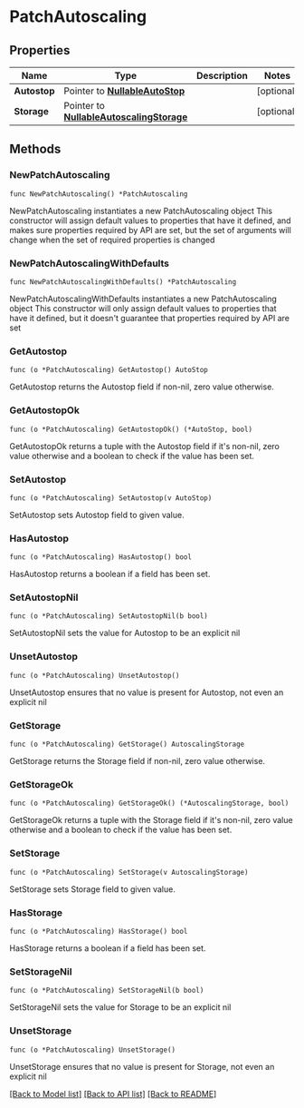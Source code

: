 # PatchAutoscaling

## Properties

Name | Type | Description | Notes
------------ | ------------- | ------------- | -------------
**Autostop** | Pointer to [**NullableAutoStop**](AutoStop.md) |  | [optional] 
**Storage** | Pointer to [**NullableAutoscalingStorage**](AutoscalingStorage.md) |  | [optional] 

## Methods

### NewPatchAutoscaling

`func NewPatchAutoscaling() *PatchAutoscaling`

NewPatchAutoscaling instantiates a new PatchAutoscaling object
This constructor will assign default values to properties that have it defined,
and makes sure properties required by API are set, but the set of arguments
will change when the set of required properties is changed

### NewPatchAutoscalingWithDefaults

`func NewPatchAutoscalingWithDefaults() *PatchAutoscaling`

NewPatchAutoscalingWithDefaults instantiates a new PatchAutoscaling object
This constructor will only assign default values to properties that have it defined,
but it doesn't guarantee that properties required by API are set

### GetAutostop

`func (o *PatchAutoscaling) GetAutostop() AutoStop`

GetAutostop returns the Autostop field if non-nil, zero value otherwise.

### GetAutostopOk

`func (o *PatchAutoscaling) GetAutostopOk() (*AutoStop, bool)`

GetAutostopOk returns a tuple with the Autostop field if it's non-nil, zero value otherwise
and a boolean to check if the value has been set.

### SetAutostop

`func (o *PatchAutoscaling) SetAutostop(v AutoStop)`

SetAutostop sets Autostop field to given value.

### HasAutostop

`func (o *PatchAutoscaling) HasAutostop() bool`

HasAutostop returns a boolean if a field has been set.

### SetAutostopNil

`func (o *PatchAutoscaling) SetAutostopNil(b bool)`

 SetAutostopNil sets the value for Autostop to be an explicit nil

### UnsetAutostop
`func (o *PatchAutoscaling) UnsetAutostop()`

UnsetAutostop ensures that no value is present for Autostop, not even an explicit nil
### GetStorage

`func (o *PatchAutoscaling) GetStorage() AutoscalingStorage`

GetStorage returns the Storage field if non-nil, zero value otherwise.

### GetStorageOk

`func (o *PatchAutoscaling) GetStorageOk() (*AutoscalingStorage, bool)`

GetStorageOk returns a tuple with the Storage field if it's non-nil, zero value otherwise
and a boolean to check if the value has been set.

### SetStorage

`func (o *PatchAutoscaling) SetStorage(v AutoscalingStorage)`

SetStorage sets Storage field to given value.

### HasStorage

`func (o *PatchAutoscaling) HasStorage() bool`

HasStorage returns a boolean if a field has been set.

### SetStorageNil

`func (o *PatchAutoscaling) SetStorageNil(b bool)`

 SetStorageNil sets the value for Storage to be an explicit nil

### UnsetStorage
`func (o *PatchAutoscaling) UnsetStorage()`

UnsetStorage ensures that no value is present for Storage, not even an explicit nil

[[Back to Model list]](../README.md#documentation-for-models) [[Back to API list]](../README.md#documentation-for-api-endpoints) [[Back to README]](../README.md)


